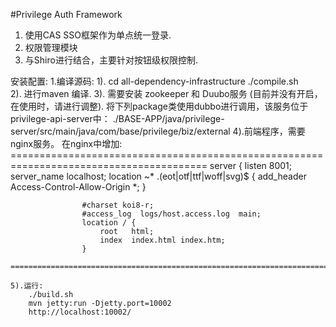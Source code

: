 #Privilege Auth Framework

1. 使用CAS SSO框架作为单点统一登录.
2. 权限管理模块
3. 与Shiro进行结合，主要针对按钮级权限控制.
 
安装配置:
1.编译源码:
	1). cd all-dependency-infrastructure 
		./compile.sh	
	2). 进行maven 编译.
	3). 需要安装 zookeeper 和 Duubo服务 (目前并没有开启，在使用时，请进行调整).
	将下列package类使用dubbo进行调用，该服务位于privilege-api-server中：
	./BASE-APP/java/privilege-server/src/main/java/com/base/privilege/biz/external 
	4).前端程序，需要nginx服务。
		在nginx中增加:
		========================================================================================
			server {
			        listen       8001;
			        server_name  localhost;
					location ~* \.(eot|otf|ttf|woff|svg)$ {
						add_header Access-Control-Allow-Origin *;
					}

			        #charset koi8-r;
			        #access_log  logs/host.access.log  main;
			        location / {
			            root   html;
			            index  index.html index.htm;
			        }
		========================================================================================
		
	5).运行:
		./build.sh
		mvn jetty:run -Djetty.port=10002
		http://localhost:10002/